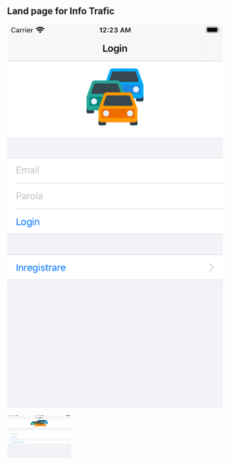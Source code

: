 ## Land page for Info Trafic

![login image](/login.png)

<img src="login.png" width="150" height="100" />

